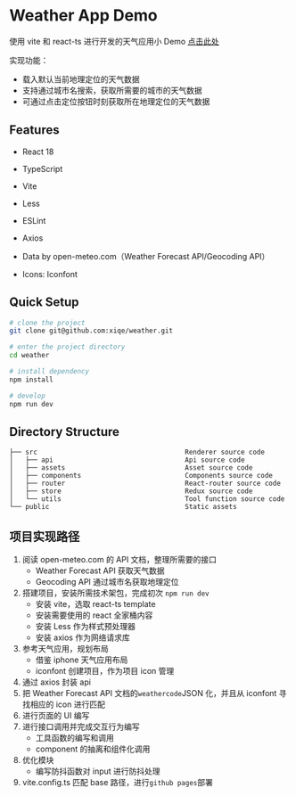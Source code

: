 # Weather App Demo

使用 vite 和 react-ts 进行开发的天气应用小 Demo [点击此处](https://r18.fun/weather/dist/)

实现功能：

- 载入默认当前地理定位的天气数据
- 支持通过城市名搜索，获取所需要的城市的天气数据
- 可通过点击定位按钮时刻获取所在地理定位的天气数据

## Features

- React 18
- TypeScript
- Vite
- Less
- ESLint
- Axios

- Data by open-meteo.com（Weather Forecast API/Geocoding API）
- Icons: Iconfont

## Quick Setup

```bash
# clone the project
git clone git@github.com:xiqe/weather.git

# enter the project directory
cd weather

# install dependency
npm install

# develop
npm run dev
```

## Directory Structure

```
├── src                                     Renderer source code
│   ├── api                                 Api source code
│   ├── assets                              Asset source code
│   ├── components                          Components source code
│   ├── router                              React-router source code
│   ├── store                               Redux source code
│   └── utils                               Tool function source code
└── public                                  Static assets
```

## 项目实现路径

1. 阅读 open-meteo.com 的 API 文档，整理所需要的接口
   - Weather Forecast API 获取天气数据
   - Geocoding API 通过城市名获取地理定位
2. 搭建项目，安装所需技术架包，完成初次 `npm run dev`
   - 安装 vite，选取 react-ts template
   - 安装需要使用的 react 全家桶内容
   - 安装 Less 作为样式预处理器
   - 安装 axios 作为网络请求库
3. 参考天气应用，规划布局
   - 借鉴 iphone 天气应用布局
   - iconfont 创建项目，作为项目 icon 管理
4. 通过 axios 封装 api
5. 把 Weather Forecast API 文档的`weathercode`JSON 化，并且从 iconfont 寻找相应的 icon 进行匹配
6. 进行页面的 UI 编写
7. 进行接口调用并完成交互行为编写
   - 工具函数的编写和调用
   - component 的抽离和组件化调用
8. 优化模块
   - 编写防抖函数对 input 进行防抖处理
9. vite.config.ts 匹配 base 路径，进行`github pages`部署
